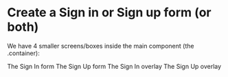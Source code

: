 # Create a Sign in or Sign up form (or both)

We have 4 smaller screens/boxes inside the main component (the .container):

The Sign In form
The Sign Up form
The Sign In overlay
The Sign Up overlay

